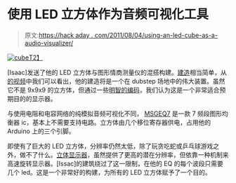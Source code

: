 # 使用 LED 立方体作为音频可视化工具

> 原文:[https://hack aday . com/2011/08/04/using-an-led-cube-as-a-audio-visualizer/](https://hackaday.com/2011/08/04/using-an-led-cube-as-an-audio-visualizer/)

[![](../Images/a4cb07c617f59200fd55e443c2787670.png "cube")T2】](http://hackaday.com/wp-content/uploads/2011/08/cube1.png)

[Isaac]发送了他的 LED 立方体与图形情商测量仪的混搭构建。[建造](http://imblackmath.blogspot.com/)相当简单，从[的视频](http://www.youtube.com/watch?v=KGAUCPmDVYE)中我们可以看出，他的建造将是一个在 dubstep 场地中的伟大装置。虽然它不是 9x9x9 的立方体，但通过一些[明智的编码](http://hackaday.com/2011/07/26/update-arduino-shift-register-pwm-gets-speed-boost/)，我们认为这是一个非常适合预期目的的显示器。

与使用电阻和电容网络的纯模拟音频可视化不同， [MSGEQ7](http://www.mix-sig.com/index.php?option=com_content&view=article&id=145%3Amsgeq7-&catid=52&Itemid=127) 是一款 7 频段图形均衡器 ic，基本上不需要支持电路。立方体由几个移位寄存器供电，占用他的 Arduino 上的三个引脚。

即使有了巨大的 LED 立方体，分辨率仍然太低，除了玩贪吃蛇或乒乓球游戏之外，做不了什么。[立体显示器](http://hackaday.com/2010/08/09/spin-peggy-get-3d-pov/)，虽然提供了更高的潜在分辨率，但依靠一种机制来高速旋转显示器。[Issac]的建筑绕过了这一限制，在他的 EQ 的每个波段只需要几个 led。这是一个非常好的构建，为所有的 LED 立方体赋予了一个目的。